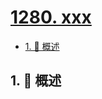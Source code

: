 # [1280. xxx](https://github.com/Tdahuyou/TNotes.leetcode/tree/main/notes/1280.%20xxx)

<!-- region:toc -->

- [1. 📝 概述](#1--概述)

<!-- endregion:toc -->

## 1. 📝 概述
